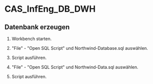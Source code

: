 # CAS_InfEng_DB_DWH

## Datenbank erzeugen

1. Workbench starten.

2. "File" - "Open SQL Script" und Northwind-Database.sql auswählen.

3. Script ausführen.

4. "File" - "Open SQL Script" und Northwind-Data.sql auswählen.

5. Script ausführen.


